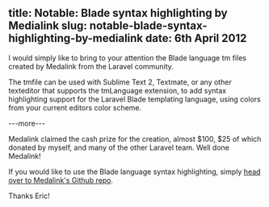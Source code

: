 title: Notable: Blade syntax highlighting by Medialink
slug: notable-blade-syntax-highlighting-by-medialink
date: 6th April 2012
------

I would simply like to bring to your attention the Blade language tm files created by Medalink from the Laravel community.

The tmfile can be used with Sublime Text 2, Textmate, or any other texteditor that supports the tmLanguage extension, to add syntax highlighting support for the Laravel Blade templating language, using colors from your current editors color scheme.

---more---

Medalink claimed the cash prize for the creation, almost $100, $25 of which donated by myself, and many of the other Laravel team. Well done Medalink!

If you would like to use the Blade language syntax highlighting, simply <a title="Medalink Blade TM Support" href="https://github.com/Medalink/Laravel-Blade" target="_blank">head over to Medalink's Github repo</a>.

Thanks Eric!
